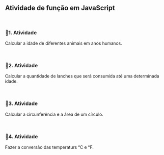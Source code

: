 <h2>Atividade de função em JavaScript</h2>
<br>
<h3>📝1. Atividade</h3>
<p>Calcular a idade de diferentes animais em anos humanos.</p><br>
<h3>📝2. Atividade</h3>
<p>Calcular a quantidade de lanches que será consumida até uma determinada idade.</p><br>
<h3>📝3. Atividade</h3>
<p>Calcular a circunferência e a área de um círculo.</p><br>
<h3>📝4. Atividade</h3>
<p>Fazer a conversão das temperaturs °C e °F.</p>



